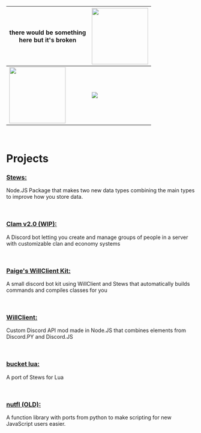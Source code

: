 | there would be something <br> here but it's broken | <img  height=150 src="https://github-readme-stats-git-masterrstaa-rickstaa.vercel.app/api?username=paigeroid&theme=github_dark"> |
| ---- | ---- |
| <img height=150 src="https://github-profile-summary-cards.vercel.app/api/cards/profile-details?username=paigeroid&theme=github_dark"> | <img src="https://github-readme-stats.vercel.app/api/top-langs/?username=paigeroid&theme=github_dark">

<br>

# Projects

### **[Stews:](https://github.com/nuttmegg/stew)** 
Node.JS Package that makes two new data types combining the main types to improve how you store data.

<br>

### **[Clam v2.0 (WIP):](https://github.com/paigeroid/Clam)** 
A Discord bot letting you create and manage groups of people in a server with customizable clan and economy systems

<br>

### **[Paige's WillClient Kit:](https://github.com/paigeroid/paiges-wc-kit)** 
A small discord bot kit using WillClient and Stews that automatically builds commands and compiles classes for you

<br>

### **[WillClient:](https://github.com/paigeroid/willclient)** 
Custom Discord API mod made in Node.JS that combines elements from Discord.PY and Discord.JS

<br>

### **[bucket lua:](https://github.com/paigeroid/bucket-lua)**
A port of Stews for Lua

<br>

### **[nutfl (OLD):](https://github.com/paigeroid/nutfl)** 
A function library with ports from python to make scripting for new JavaScript users easier.
